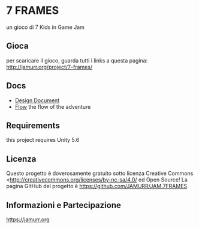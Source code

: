 # 7 FRAMES
un gioco di 7 Kids in Game Jam

## Gioca
per scaricare il gioco, guarda tutti i links a questa pagina: <http://jamurr.org/project/7-frames/>

## Docs

- [Design Document](7F_DesignDocument.md)
- [Flow](7F_Flow.md) the flow of the adventure

## Requirements

this project requires Unity 5.6

## Licenza
Questo progetto è doverosamente gratuito sotto licenza Creative Commons <http://creativecommons.org/licenses/by-nc-sa/4.0/ ed Open Source!
La pagina GItHub del progetto è <https://github.com/JAMURR/JAM.7FRAMES>

## Informazioni e Partecipazione
<https://jamurr.org>

